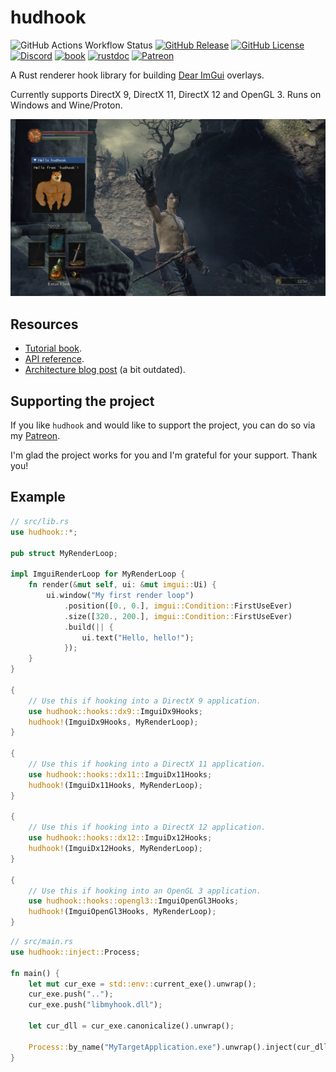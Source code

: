 # hudhook

![GitHub Actions Workflow Status](https://img.shields.io/github/actions/workflow/status/veeenu/hudhook/lint.yml)
[![GitHub Release](https://img.shields.io/github/v/release/veeenu/hudhook)](https://github.com/veeenu/hudhook/releases)
[![GitHub License](https://img.shields.io/github/license/veeenu/hudhook)](https://github.com/veeenu/hudhook/blob/main/LICENSE)
[![Discord](https://img.shields.io/discord/267623298647457802)](https://discord.gg/CVHbN7eF)
[![book](https://img.shields.io/badge/docs-book-brightgreen)](https://veeenu.github.io/hudhook)
[![rustdoc](https://img.shields.io/badge/docs-rustdoc-brightgreen)](https://veeenu.github.io/hudhook/rustdoc/hudhook)
[![Patreon](https://img.shields.io/badge/Support_me-Patreon-orange)](https://www.patreon.com/johndisandonato)

A Rust renderer hook library for building [Dear ImGui](https://github.com/ocornut/imgui) overlays.

Currently supports DirectX 9, DirectX 11, DirectX 12 and OpenGL 3. Runs on Windows and Wine/Proton.

![hello](tests/hello.jpg)

## Resources

- [Tutorial book](https://veeenu.github.io/hudhook).
- [API reference](https://veeenu.github.io/hudhook/rustdoc/hudhook).
- [Architecture blog post](https://veeenu.github.io/blog/sekiro-practice-tool-architecture/) (a bit outdated).

## Supporting the project

If you like `hudhook` and would like to support the project, you can do so via my [Patreon](https://www.patreon.com/johndisandonato).

I'm glad the project works for you and I'm grateful for your support. Thank you!

## Example

```rust
// src/lib.rs
use hudhook::*;

pub struct MyRenderLoop;

impl ImguiRenderLoop for MyRenderLoop {
    fn render(&mut self, ui: &mut imgui::Ui) {
        ui.window("My first render loop")
            .position([0., 0.], imgui::Condition::FirstUseEver)
            .size([320., 200.], imgui::Condition::FirstUseEver)
            .build(|| {
                ui.text("Hello, hello!");
            });
    }
}

{
    // Use this if hooking into a DirectX 9 application.
    use hudhook::hooks::dx9::ImguiDx9Hooks;
    hudhook!(ImguiDx9Hooks, MyRenderLoop);
}

{
    // Use this if hooking into a DirectX 11 application.
    use hudhook::hooks::dx11::ImguiDx11Hooks;
    hudhook!(ImguiDx11Hooks, MyRenderLoop);
}

{
    // Use this if hooking into a DirectX 12 application.
    use hudhook::hooks::dx12::ImguiDx12Hooks;
    hudhook!(ImguiDx12Hooks, MyRenderLoop);
}

{
    // Use this if hooking into an OpenGL 3 application.
    use hudhook::hooks::opengl3::ImguiOpenGl3Hooks;
    hudhook!(ImguiOpenGl3Hooks, MyRenderLoop);
}
```

```rust
// src/main.rs
use hudhook::inject::Process;

fn main() {
    let mut cur_exe = std::env::current_exe().unwrap();
    cur_exe.push("..");
    cur_exe.push("libmyhook.dll");

    let cur_dll = cur_exe.canonicalize().unwrap();

    Process::by_name("MyTargetApplication.exe").unwrap().inject(cur_dll).unwrap();
}
```
